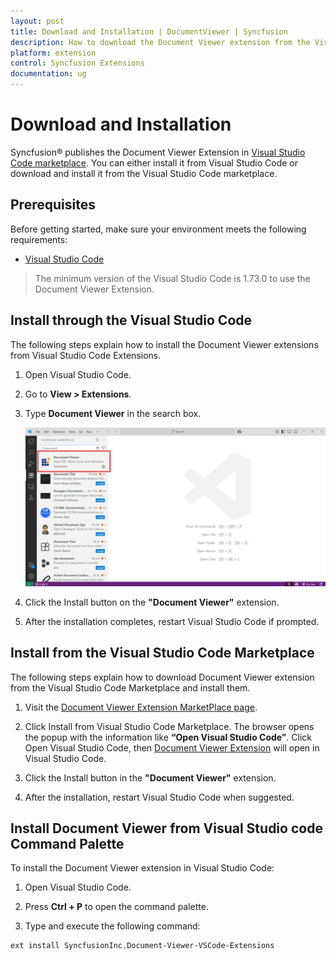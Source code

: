 ```yaml
---
layout: post
title: Download and Installation | DocumentViewer | Syncfusion
description: How to download the Document Viewer extension from the Visual Studio code marketplace site and from the Extensions View tab.
platform: extension
control: Syncfusion Extensions
documentation: ug
---
```


# Download and Installation

Syncfusion® publishes the Document Viewer Extension in [Visual Studio Code marketplace](https://marketplace.visualstudio.com/items?itemName=SyncfusionInc.Document-Viewer-VSCode-Extensions). You can either install it from Visual Studio Code or download and install it from the Visual Studio Code marketplace.

## Prerequisites

Before getting started, make sure your environment meets the following requirements:

* [Visual Studio Code](https://code.visualstudio.com/download)

 > The minimum version of the Visual Studio Code is 1.73.0 to use the Document Viewer Extension.


## Install through the Visual Studio Code

The following steps explain how to install the Document Viewer extensions from Visual Studio Code Extensions.

1. Open Visual Studio Code.

2. Go to **View > Extensions**.

3. Type **Document Viewer** in the search box.

     ![Extension](images/ExtensionsView.png)

4. Click the Install button on the **"Document Viewer"** extension.

5. After the installation completes, restart Visual Studio Code if prompted.


## Install from the Visual Studio Code Marketplace

The following steps explain how to download Document Viewer extension from the Visual Studio Code Marketplace and install them.

1. Visit the [Document Viewer Extension MarketPlace page](https://marketplace.visualstudio.com/items?itemName=SyncfusionInc.Document-Viewer-VSCode-Extensions).

2. Click Install from Visual Studio Code Marketplace. The browser opens the popup with the information like **“Open Visual Studio Code”**. Click Open Visual Studio Code, then [Document Viewer Extension](https://marketplace.visualstudio.com/items?itemName=SyncfusionInc.Document-Viewer-VSCode-Extensions) will open in Visual Studio Code.

3. Click the Install button in the **"Document Viewer"** extension.

4. After the installation, restart Visual Studio Code when suggested.

## Install Document Viewer from Visual Studio code Command Palette

To install the Document Viewer extension in Visual Studio Code:

1. Open Visual Studio Code.

2. Press **Ctrl + P** to open the command palette.

3. Type and execute the following command: 

```
ext install SyncfusionInc.Document-Viewer-VSCode-Extensions
```
